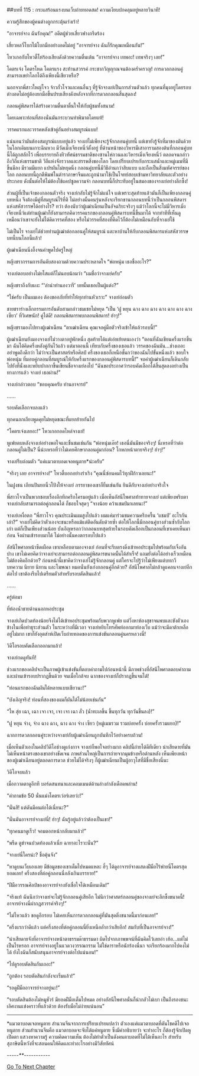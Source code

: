 ##บทที่ 115 : กระแสร้อนแรงบนเว็บถ่ายทอดสด!
ความเงียบปกคลุมอยู่หลายวินาที!

ความรู้สึกของผู้คนต่างถูกกระตุ้นเร่งเร้า! 

“อาจารย์จาง ฉันรักคุณ!” อดีตผู้ช่วยเสี่ยวฟางกรีดร้อง 

เสี่ยวหลวี่โบกไม้โบกมืออย่างอดไม่อยู่ “อาจารย์จาง ฉันก็รักคุณเหมือนกัน!” 

โหวเกอกับโหวตี้โห่ร้องเสียงดังด้วยความตื่นเต้น “อาจารย์จาง เทพอะ! เทพจริงๆ เลย!” 

โคตรเจ๋ง โคตรโหด โคตรแรง สะท้านสวรรค์ กระชากวิญญาณจนต้องคร่ำครวญ! การดวลกลอนคู่สามารถเขย่าโลกได้ถึงเพียงนี้เชียวหรือ? 

นอกจากพี่สาวใหญ่โจว จ้าวกั๋วโจวและคนอื่นๆ ที่รู้จักจางเย่เป็นการส่วนตัวแล้ว ทุกคนที่มุงอยู่โดยรอบต่างอดไม่อยู่ต้องยกมือขึ้นปรบเสียงดังหลังจากที่การดวลกลอนสิ้นสุดลง! 

กลอนคู่พิสดารได้สร้างความตื่นตาตื่นใจให้กับผู้ชมทั้งสนาม! 

โดยเฉพาะท่อนที่สองนั่นมันกระบวนท่าพิฆาตโดยแท้! 

วรรคแรกและวรรคหลังเข้าคู่กันอย่างสมบูรณ์แบบ! 

แน่นอนว่ามันต้องสมบูรณ์แบบอยู่แล้ว จางเย่ไม่เพียงจะรู้จักกลอนคู่บทนี้ แต่เขายังรู้จักที่มาของมันด้วย ในโลกเดิมบนเกาะฉินหวง มีวัดเมิ่งเจียงหนี่ว์ตั้งอยู่ ที่ด้านหน้าของวิหารมีเสาอารามสองต้นที่กลอนคู่บทนี้ได้ถูกสลักไว้ เพื่อบรรยายถึงทิวทัศน์ธรรมชาติของซานไห่กวนและวิหารเมิ่งเจียงหนี่ว์ ตลอดจนกล่าวถึงวิถีแห่งธรรมชาติ วิถีแห่งจักรวาลและสรรพสิ่งของโลก โดยเปรียบเปรยกับกระแสน้ำและหมู่เมฆที่มีขึ้นมีลง มีรวมมีแยก แปรผันไม่หยุดนิ่ง กลอนคู่บทนี้มีวิธีอ่านกว่าสิบแบบ และถือเป็นสิ่งมหัศจรรย์ของโลก กลอนบทนี้ถูกตีพิมพ์ในตำราภาษาจีนและถูกนำมาใช้เป็นโจทย์สอบเข้ามหาวิทยาลัยและตัวอย่างประกอบ ดังนั้นต่อให้ไม่ต้องใช้แคปซูลความจำ กลอนบทนี้ก็ประทับอยู่ในสมองของจางเย่อย่างลึกซึ้ง! 

ส่วนผู้ที่เป็นเจ้าของกลอนตัวจริง จางเย่กลับไม่รู้จักไม่แน่ใจ แต่เพราะสุดท้ายแล้วมันก็เป็นเพียงกลอนคู่บทหนึ่ง จึงต้องมีคู่ที่สมบูรณ์ไร้ที่ติ ไม่อย่างนั้นคนรุ่นหลังจะเรียกขานกลอนบทนี้ว่าเป็นกลอนพิสดารแห่งสหัสวรรษได้อย่างไร? ทว่า ต้องนับว่าผู้เฒ่าเฉียนเป็นอัจฉริยะจริงๆ แม้ว่าโลกนี้จะไม่มีวิหารเมิ่งเจียงหนี่ว์แต่ท่านผู้เฒ่าก็ยังสามารถคิดวรรคแรกของกลอนคู่พิสดารบทนี้ขึ้นมาได้ จากท่าทีที่เห็นดูเหมือนว่าเขาจะยังไม่ได้คิดวรรคที่สอง หรือไม่วรรคที่สองที่คิดไว้ก็ต้องไม่เหมือนกับที่จางเย่ใช้ 

ไม่เป็นไร จางเย่ได้ช่วยท่านผู้เฒ่าต่อกลอนคู่ให้สมบูรณ์ และหาบ้านให้กับกลอนพิสดารแห่งสหัสวรรษบทนี้บนโลกนี้แล้ว!

ผู้เฒ่าเฉียนนิ่งอึ้งจนคำพูดไปครู่ใหญ่

หญิงชรากรรมการอันดับสองถามด้วยความประหลาดใจ “พ่อหนุ่ม เธอชื่ออะไร?”

จางเย่ตอบอย่างไม่ยโสแต่ก็ไม่นอบน้อมว่า “ผมชื่อว่าจางเย่ครับ”

หญิงชราถึงกับผงะ “‘ลำนำทำนองวารี’ บทนั้นเธอเป็นผู้แต่ง?”

“ใช่ครับ เป็นผมเอง ต้องขออภัยที่ทำให้ทุกท่านหัวเราะ” จางเย่ถ่อมตัว 

ชายชราร่างเล็กกรรมการอันดับสามกล่าวชมเชยไม่หยุด “เป็น ‘ฝู หยุน ฉาง ฉาง ฉาง ฉาง ฉาง ฉาง ฉาง เซียว’ ที่วิเศษนัก! คู่ได้ดี! กลอนพิสดารพบกลอนพิสดาร! ฮ่าๆ!”

หญิงชรามองไปทางผู้เฒ่าเฉียน “ตาเฒ่าเฉียน คุณเจอคู่มือตัวจริงเข้าให้แล้วรอบนี้!”

ผู้เฒ่าเฉียนยังมองจางเย่ไม่วางตาอยู่พักหนึ่ง สุดท้ายได้แต่เอ่ยเย้ยตนเองว่า “ตอนที่ฉันเขียนครึ่งแรกขึ้นมา ฉันได้คิดครึ่งหลังคู่กันไว้แล้ว แต่มาตอนนี้ เทียบกับครึ่งของเธอแล้ว วรรคของฉันมัน…ช่างเถอะ อย่าพูดถึงดีกว่า ไม่ว่าจะเป็นศาสตร์หรือศิลป์ ครึ่งของเธอก็เหนือชั้นกว่าของฉันไปขั้นหนึ่งแล้ว ขอบใจพ่อหนุ่ม ที่มอบคู่กลอนที่สมบูรณ์ให้กับครึ่งแรกของกลอนคู่พิสดารบทนี้!” จบคำผู้เฒ่าเฉียนก็เดินกลับไปยังที่นั่งและหยิบปากกาขึ้นเขียนชื่อจางเย่ลงไป “ฉันขอประกาศว่ารอบคัดเลือกได้สิ้นสุดลงอย่างเป็นทางการแล้ว จางเย่ เธอผ่าน!”

จางเย่กล่าวตอบ “ขอบคุณครับ ท่านอาจารย์”


……


รอบคัดเลือกจบลงแล้ว 

ทุกคนถกเถียงพูดคุยไม่หยุดขณะที่แยกย้ายกันไป 

“โคตรเจ๋งเลยอะ!” โหวเกอกอดไหล่จางเย่!

หูเฟยตบหลังจางเย่อย่างพอใจและชื่นชมเช่นกัน “พ่อหนุ่มเอ๊ย! เธอนี่มันมีของจริงๆ! นี่เหรอที่ว่าต่อกลอนคู่ไม่เป็น? นี่น่ะเหรอที่ว่าไม่เคยศึกษากลอนคู่มาก่อน? โกหกหน้าตายจริงๆ! ฮ่าๆ!”

จางเย่รีบถ่อมตัว “แค่แมวตาบอดเจอหนูตาย*น่ะครับ”

“จริงๆ เลย อาจารย์จาง!” โหวตี้บอกอย่างร่าเริง “คุณนี่ซ่อนคมไว้ทุกฝีก้าวเลยนะ!”

ในฝูงชน เถียนปินยกนิ้วโป้งให้จางเย่ ภรรยาของเขาก็ยิ้มเช่นกัน ยินดีกับจางเย่อย่างจริงใจ

พี่สาวโจวเป็นพวกชอบเรื่องอึกทึกครึกโครมอยู่แล้ว เมื่อเห็นอัสนีไพศาลท้าทายจางเย่ แต่เพียงพริบตาจางเย่กลับสามารถต่อคู่กลอนได้ ก็ชอบใจสุดๆ “จางน้อย คว้าแชมป์มาเลยนะ!”

จางเย่เหงื่อตก “พี่สาวโจว คุณประเมินผมสูงไปแล้ว ผมแค่มาร่วมชมความครึกครื้น ‘แชมป์’ อะไรกันเล่า?” จางเย่ไม่คิดว่าตัวเองจะชนะหรือแม้แต่ติดอันดับด้วยซ้ำ ต่อให้โลกนี้มีกลอนคู่บางส่วนซ้ำกับโลกเก่า แต่ก็เป็นเพียงส่วนน้อย บังเอิญหรอกว่ากลอนบทสุดท้ายในรอบคัดเลือกเป็นกลอนที่เขาเคยเห็นมาก่อน จึงผ่านเข้ารอบมาได้ ไม่อย่างนั้นคงตกรอบไปแล้ว 

อัสนีไพศาลหน้าซีดเผือด เขาเหลือบตามองจางเย่ ก่อนที่จะรีบตรงดิ่งเข้าหอประชุมไปพร้อมกับเจิ้งอันปาง เขาไม่เคยคิดว่าจางเย่จะสามารถต่อกลอนคู่พิสดารขนาดนั้นได้สำเร็จ! แถมยังต่อได้อย่างเร็วเหมือนไม่ต้องคิดอีกด้วย? ก่อนหน้านี้เขาคิดว่าจางเย่ไม่รู้จักกลอนคู่ แต่ใครจะไปรู้ว่าไม่เพียงแต่บทกวี บทความ นิยาย นิทาน และโฆษณา หมอนั่นยังเก่งกลอนคู่อีกด้วย? อัสนีไพศาลไม่กล้าดูแคลนจางเย่อีกต่อไป เขาต้องรีบไปเตรียมตัวสำหรับรอบตัดสินแล้ว! 


……


ครู่ต่อมา 

ที่ห้องน้ำชายด้านนอกหอประชุม 

จางเย่เกิดปวดท้องน้อยจึงไม่ได้เข้าหอประชุมพร้อมกับพวกหูเฟย แต่วิ่งหาห้องสุขาจนพบและขังตัวเองข้างในเพื่อทำธุระส่วนตัว ในระหว่างที่มีเวลา จางเย่หยิบโทรศัพท์ออกมาท่องเว็บ แม้ว่าจะมีดาต้าเหลืออยู่ไม่มาก เขาก็ยังอุตส่าห์เปิดเว็บถ่ายทอดของการแข่งขันกลอนคู่นครหลวงนี่! 

วิดีโอรอบคัดเลือกออกมาแล้ว! 

จางเย่กดดูทันที! 

ช่วงแรกของคลิปจะเป็นภาพผู้เข้าแข่งขันที่ตอบคำถามไปก่อนหน้านี้ มีภาพช่วงที่อัสนีไพศาลตอบคำถามและผ่านเข้ารอบปรากฏขึ้นด้วย จนเมื่อใกล้จบ ฉากของจางเย่ก็ปรากฏขึ้นจนได้! 

“ท่อนแรกของฉันผันได้หลายแบบเชียวนะ!”

“บังเอิญจริง! ท่อนที่สองของผมก็ผันได้ไม่น้อยเช่นกัน” 

“ไห สุ่ย เฉา, เฉา เจา เจา, เจา เจา เฉา ลั่ว (น้ำทะเลขึ้น ขึ้นทุกวัน ทุกวันขึ้นลง)!”

“ฝู หยุน จ่าง, จ่าง ฉาง ฉาง, ฉาง ฉาง จ่าง เซียว (หมู่เมฆรวม รวมบ่อยครั้ง บ่อยครั้งรวมแยก)!” 

ฉากการดวลกลอนคู่ระหว่างจางเย่กับผู้เฒ่าเฉียนถูกบันทึกไว้อย่างครบถ้วน! 

เมื่อเห็นตัวเองในคลิปวิดีโอช่างดูเก่งกาจ จางเย่ก็พอใจอย่างมาก คลิปนี้ถ่ายได้ดีทีเดียว น่าเสียดายที่มันไม่เห็นหน้าตรงของเขาอย่างชัดเจน ภาพส่วนใหญ่เป็นการถ่ายจากมุมข้างหรือด้านหลัง เห็นเพียงหน้าของผู้เฒ่าเฉียนอยู่ตลอดการดวล ช่วยไม่ได้จริงๆ ก็ผู้เฒ่าเฉียนเป็นผู้อาวุโสที่มีชื่อเสียงนี่นะ 

วิดีโอจบแล้ว 

เมื่อกวาดตาดูอีกที บอร์ดสนทนาและคอมเมนต์ด้านล่างกำลังเดือดพล่าน! 

“คำถามข้อ 50 นั่นแม่งโคตรเว่อร์เลยว่ะ!” 

“นั่นสิ! แต่ดันมีคนต่อได้เนี่ยนะ?” 

“นั่นมันอาจารย์จางเย่นี่! ฮ่าๆ! ฉันรู้อยู่แล้วว่าต้องเป็นเขา!” 

“ทุกคนมาดูเร็ว! จอมตอกหน้ากลับมาแล้ว!” 

“พรืด ตูขำจนปวดท้องแล้วเนี่ย ฉายาอะไรวะนั่น?” 

“จางเย่นี่ใครน่ะ? ชื่อคุ้นจัง” 

“หาดูบนเว็บเองเลย มีข้อมูลของเขาเต็มไปหมดแหละ ฮี่ๆ ได้ดูอาจารย์จางแสดงฝีมือไร้พ่ายนี่โคตรสุดยอดเลย! ครึ่งสองที่ต่อคู่กลอนนี่อลังเกินบรรยาย!” 

“ฝีมือวรรณศิลป์ของอาจารย์จางยังเชื่อใจได้เหมือนเดิม!” 

“จริงแท้ ฉันนึกว่าจางเย่จะไม่รู้จักกลอนคู่เสียอีก ไม่นึกว่าศาสตร์กลอนคู่ของจางเย่จะลึกซึ้งขนาดนี้! อาจารย์จางนี่ผ่ากฎสวรรค์จริงๆ!” 

“ไม่ไหวแล้ว ขอดูอีกรอบ ไม่เคยเห็นการดวลกลอนคู่ที่มันสุดติ่งขนาดนี้มาก่อนเลย!” 

“ครึ่งแรกว่าดีแล้ว แต่ครึ่งสองที่ต่อคู่กลอนนี่ยิ่งเหนือล้ำกว่าเสียอีก! สมกับที่เป็นอาจารย์จาง!” 

“น่าเสียดายจังที่อาจารย์จางหน้าตาธรรมด๊าธรรมดา ผิดไปจากภาพพจน์ที่ฉันคิดไว้เลยอ่า เฮ้อ...แต่ไม่เป็นไรหรอก อาจารย์จางอยู่ในแวดวงวรรณกรรม ไม่ใช่ดาราหรือนักร้องนี่นา จะเรียกร้องมากไปคงไม่ได้ ยังไงฉันก็สนับสนุนอาจารย์จางต่อไปแน่นอน!” 

“ไปดูรอบตัดสินกันเถอะ!” 

“ถูกต้อง รอบตัดสินกำลังจะเริ่มแล้ว!” 

“รอดูฝีมืออาจารย์จางอยู่นะ!” 

“รอบตัดสินต้องไม่หมูชัวร์ มียอดฝีมือเต็มไปหมด อย่างอัสนีไพศาลนั่นก็น่ากลัวไม่เบา เป็นถึงรองชนะเลิศงานแข่งคราวที่แล้วด้วย ต้องรับมือไม่ง่ายแน่นอน”


----------------------------------------------------------------------------------------------------

*แมวตาบอดเจอหนูตาย สำนวนจีนจากการเปรียบเปรยแปลว่า ตัวเองแค่แมวตาบอดที่ดันโชคดีไปเจอหนูตาย ส่วนสำนวนจีนคือ แมวตาบอดจะจับได้แค่หนูตาย ซึ่งมีคำอธิบายว่า จะทำอะไร ก็ต้องรู้จักเปิดหู เปิดตา แสวงหาความรู้ ความคิดความเห็น ต้องไม่ทำตัวเป็นดังคนตาบอดที่ไม่ได้เห็นอะไร สำหรับสุภาษิตนี้หวังที่จะสอนคนให้คิดและทำอะไรอย่างมีวิสัยทัศน์

*-*-*-*-*-**-*-*-*-*-*-*-*-*-*-*-*


[Go To Next Chapter]( ./19.md)